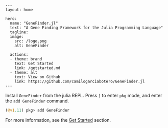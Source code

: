 ```@raw html
---
layout: home

hero:
  name: "GeneFinder.jl"
  text: "A Gene Finding Framework for the Julia Programming Language"
  tagline:
  image:
    src: /logo.png
    alt: GeneFinder

  actions:
  - theme: brand
    text: Get Started
    link: /getstarted.md
  - theme: alt
    text: View on Github
    link: https://github.com/camilogarciabotero/GeneFinder.jl
---
```


Install `GeneFinder` from the julia REPL. Press `]` to enter `pkg` mode, and enter the `add GeneFinder` command.

```julia
(@v1.11) pkg> add GeneFinder
```

For more information, see the [Get Started](getstarted.md) section.